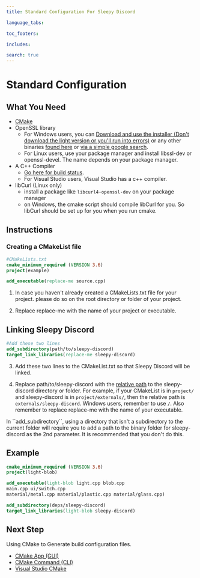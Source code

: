 ```yaml
---
title: Standard Configuration For Sleepy Discord

language_tabs:

toc_footers:

includes:

search: true
---
```


# Standard Configuration

## What You Need

 * [CMake](https://cmake.org/download/)
 * OpenSSL library
   * For Windows users, you can [Download and use the installer (Don't download the light version or you'll run into errors)](https://slproweb.com/products/Win32OpenSSL.html) or any other binaries [found here](https://wiki.openssl.org/index.php/Binaries) or [via a simple google search](https://www.google.com/search?q=openssl+windows+precompiled).
   * For Linux users, use your package manager and install libssl-dev or openssl-devel. The name depends on your package manager.
 * A C++ Compiler
   * [Go here for build status](https://github.com/yourWaifu/sleepy-discord#build-status).
   * For Visual Studio users, Visual Studio has a c++ compiler.
 * libCurl (Linux only)
   * install a package like ``libcurl4-openssl-dev`` on your package manager
   * on Windows, the cmake script should compile libCurl for you. So libCurl should be set up for you when you run cmake.

## Instructions

### Creating a CMakeList file

```cmake
#CMakeLists.txt
cmake_minimum_required (VERSION 3.6)
project(example)

add_executable(replace-me source.cpp)
```

 1. In case you haven't already created a CMakeLists.txt file for your project. please do so on the root directory or folder of your project.

 2. Replace replace-me with the name of your project or executable.

## Linking Sleepy Discord

```cmake
#Add these two lines
add_subdirectory(path/to/sleepy-discord)
target_link_libraries(replace-me sleepy-discord)
```

 3. Add these two lines to the CMakeList.txt so that Sleepy Discord will be linked.

 4. Replace path/to/sleepy-discord with the [relative path](https://en.wikipedia.org/wiki/Path_(computing)#Absolute_and_relative_paths) to the sleepy-discord directory or folder. For example, if your CMakeList is in ``project/`` and sleepy-discord is in ``project/externals/``, then the relative path is ``externals/sleepy-discord``. Windows users, remember to use ``/``. Also remember to replace replace-me with the name of your executable.

<aside class="note">
In ``add_subdirectory``, using a directory that isn't a subdirectory to the current folder will require you to add a path to the binary folder for sleepy-discord as the 2nd parameter. It is recommended that you don't do this.
</aside>

## Example

```cmake
cmake_minimum_required (VERSION 3.6)
project(light-blob)

add_executable(light-blob light.cpp blob.cpp
main.cpp ui/switch.cpp
material/metal.cpp material/plastic.cpp material/glass.cpp)

add_subdirectory(deps/sleepy-discord)
target_link_libraries(light-blob sleepy-discord)
```

## Next Step

Using CMake to Generate build configuration files.

 * [CMake App (GUI)](setup-standard-gui)
 * [CMake Command (CLI)](setup-standard-cli)
 * [Visual Studio CMake](setup-standard-vs-cmake)